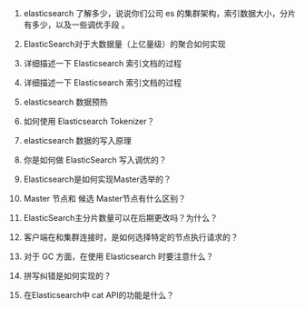 1. elasticsearch 了解多少，说说你们公司 es 的集群架构，索引数据大小，分片有多少，以及一些调优手段 。
2. ElasticSearch对于大数据量（上亿量级）的聚合如何实现

2. 详细描述一下 Elasticsearch 索引文档的过程

3. 详细描述一下 Elasticsearch 索引文档的过程

4. elasticsearch 数据预热

5. 如何使用 Elasticsearch Tokenizer？

6. elasticsearch 数据的写入原理

7. 你是如何做 ElasticSearch 写入调优的？

8. Elasticsearch是如何实现Master选举的？

9. Master 节点和 候选 Master节点有什么区别？

10. ElasticSearch主分片数量可以在后期更改吗？为什么？

11. 客户端在和集群连接时，是如何选择特定的节点执行请求的？
12. 对于 GC 方面，在使用 Elasticsearch 时要注意什么？
13. 拼写纠错是如何实现的？
14. 在Elasticsearch中 cat API的功能是什么？
